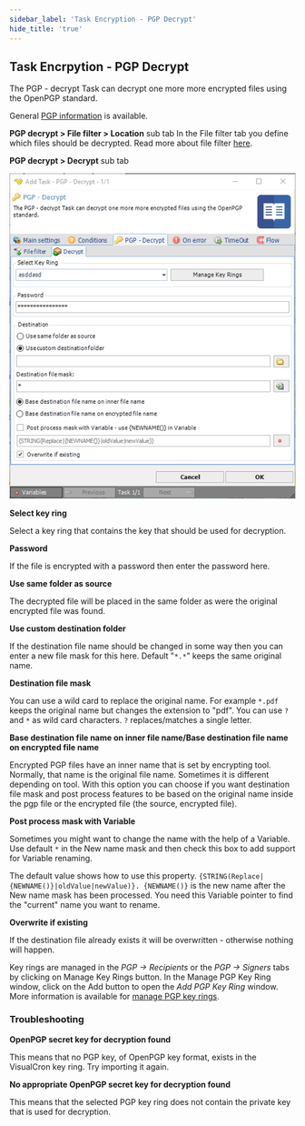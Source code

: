 ```yaml
---
sidebar_label: 'Task Encryption - PGP Decrypt'
hide_title: 'true'
---
```


## Task Encrpytion - PGP Decrypt

The PGP - decrypt Task can decrypt one more more encrypted files using the OpenPGP standard.
 
General [PGP information](../../../server/global-pgp-key-rings) is available.
 
**PGP decrypt > File filter > Location** sub tab
In the File filter tab you define which files should be decrypted. Read more about file filter [here](../../../server/job-tasks-file-filter).
 
**PGP decrypt > Decrypt** sub tab

![](../../../../../static/img/taskpgpdecryptdecrypt.png)

**Select key ring**

Select a key ring that contains the key that should be used for decryption.
 
**Password**

If the file is encrypted with a password then enter the password here.
 
**Use same folder as source**

The decrypted file will be placed in the same folder as were the original encrypted file was found.
 
**Use custom destination folder**

If the destination file name should be changed in some way then you can enter a new file mask for this here. Default "`*.*`" keeps the same original name.
 
**Destination file mask**

You can use a wild card to replace the original name. For example `*.pdf` keeps the original name but changes the extension to "pdf". You can use `?` and `*` as wild card characters. `?` replaces/matches a single letter.
 
**Base destination file name on inner file name/Base destination file name on encrypted file name**

Encrypted PGP files have an inner name that is set by encrypting tool. Normally, that name is the original file name. Sometimes it is different depending on tool. With this option you can choose if you want destination file mask and post process features to be based on the original name inside the pgp file or the encrypted file (the source, encrypted file).
 
**Post process mask with Variable**

Sometimes you might want to change the name with the help of a Variable. Use default `*` in the New name mask and then check this box to add support for Variable renaming.
 
The default value shows how to use this property. ```{STRING(Replace|{NEWNAME()}|oldValue|newValue)}. {NEWNAME()}``` is the new name after the New name mask has been processed. You need this Variable pointer to find the "current" name you want to rename.
 
**Overwrite if existing**

If the destination file already exists it will be overwritten - otherwise nothing will happen.
 
Key rings are managed in the *PGP -> Recipients* or the *PGP -> Signers* tabs by clicking on Manage Key Rings button. In the Manage PGP Key Ring window, click on the Add button to open the *Add PGP Key Ring* window. More information is available for [manage PGP key rings](../../../server/global-pgp-key-rings).
 
 
### Troubleshooting
 
**OpenPGP secret key for decryption found**

This means that no PGP key, of OpenPGP key format, exists in the VisualCron key ring. Try importing it again.
 
**No appropriate OpenPGP secret key for decryption found**

This means that the selected PGP key ring does not contain the private key that is used for decryption.